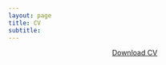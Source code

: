 ```yaml
---
layout: page
title: CV
subtitle: 
---
```

<span style="font-size: 16px !important;"><p align="center"><a href="/pdfs/CV_JongminMoon.pdf">Download CV</a></p></span>
